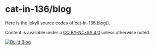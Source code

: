 cat-in-136/blog
===============
Here is the jekyll source codes of [cat-in-136.blog()][cat-in-136-blog].

Content is available under a [CC BY-NC-SA 4.0][cc-by-nc-sa-4]
unless otherwise noted.

[cat-in-136-blog]: http://cat-in-136.github.io/
[cc-by-nc-sa-4]: http://creativecommons.org/licenses/by-nc-sa/4.0/ "Creative Commons Attribution-NonCommercial-ShareAlike 4.0 International License"

[![Build Blog](https://github.com/cat-in-136/blog/workflows/Build%20Blog/badge.svg)](https://github.com/cat-in-136/blog/actions)

